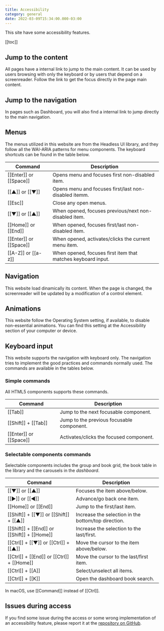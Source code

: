 ```yaml
---
title: Accessibility
category: general
date: 2022-03-09T15:34:00.000-03:00
---
```


This site have some accessibility features.

[[toc]]

## Jump to the content

All pages have a internal link to jump to the main content.
It can be used by users browsing with only the keyboard
or by users that depend on a screenreader. Follow the link
to get the focus directly in the page main content.

## Jump to the navigation

In pages such as Dashboard, you will also find a internal
link to jump directly to the main navigation.

## Menus

The menus utilized in this website are from the Headless UI library,
and they follow all the WAI-ARIA patterns for menu components.
The keyboard shortcuts can be found in the table below.

| Command                 | Description                                                  |
| ----------------------- | ------------------------------------------------------------ |
| [[Enter]] or [[Space]]  | Opens menu and focuses first non-disabled item.              |
| [[▲]] or [[▼]]          | Opens menu and focuses first/last non-disabled itemm.        |
| [[Esc]]                 | Close any open menus.                                        |
| [[▼]] or [[▲]]          | When opened, focuses previous/next non-disabled item.        |
| [[Home]] or [[End]]     | When opened, focuses first/last non-disabled item.           |
| [[Enter]] or [[Space]]  | When opened, activates/clicks the current menu item.         |
| [[A-Z]] or [[a-z]]      | When opened, focuses first item that matches keyboard input. |

## Navigation

This website load dinamically its content. When the page is
changed, the screenreader will be updated by a modification
of a control element.

## Animations

This website follow the Operating System setting, if available,
to disable non-essential animations. You can find this setting
at the Accessibility section of your computer or device.

## Keyboard input

This website supports the navigation with keyboard only. The navigation
tries to implement the good practices and commands normally used.
The commands are available in the tables below.

### Simple commands

All HTML5 components supports these commands.

| Command                 | Description                               |
| ----------------------- | ----------------------------------------- |
| [[Tab]]                 | Jump to the next focusable component.     |
| [[Shift]] + [[Tab]]     | Jump to the previous focusable component. |
| [[Enter]] or [[Space]]  | Activates/clicks the focused component.   |

### Selectable components commands

Selectable components includes the group and book grid, the book table
in the library and the carousels in the *dashboard*.

| Command                                     | Description                                         |
| ------------------------------------------- | --------------------------------------------------- |
| [[▼]] or [[▲]]                              | Focuses the item above/below.                       |
| [[►]] or [[◄]]                              | Advance/go back one item.                           |
| [[Home]] or [[End]]                         | Jump to the first/last item.                        |
| [[Shift]] + [[▼]] or [[Shift]] + [[▲]]      | Increase the selection in the bottom/top direction. |
| [[Shift]] + [[End]] or [[Shift]] + [[Home]] | Increase the selection to the last/first.           |
| [[Ctrl]] + [[▼]] or [[Ctrl]] + [[▲]]        | Move the cursor to the item above/below.            |
| [[Ctrl]] + [[End]] or [[Ctrl]] + [[Home]]   | Move the cursor to the last/first item.             |
| [[Ctrl]] + [[A]]                            | Select/unselect all items.                          |
| [[Ctrl]] + [[K]]                            | Open the dashboard book search.                     |

In macOS, use [[Command]] instead of [[Ctrl]].

## Issues during access

If you find some issue during the access or some wrong implementation
of an accessibility feature, please report it at the [repository
on GitHub].

[repository on GitHub]: https://github.com/alessandrojean/toshokan/issues/new/choose